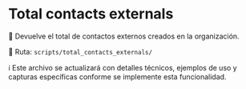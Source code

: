 # Total contacts externals

📝 Devuelve el total de contactos externos creados en la organización.

📁 Ruta: `scripts/total_contacts_externals/`

ℹ️ Este archivo se actualizará con detalles técnicos, ejemplos de uso y capturas específicas conforme se implemente esta funcionalidad.
